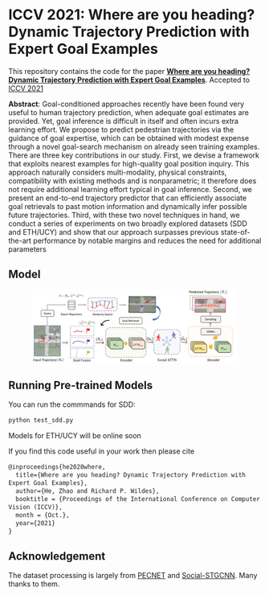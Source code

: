 # ICCV 2021: Where are you heading? Dynamic Trajectory Prediction with Expert Goal Examples

This repository contains the code for the paper **[Where are you heading? Dynamic Trajectory Prediction with Expert Goal
Examples]()**. Accepted to [ICCV 2021](http://iccv2021.thecvf.com/home)

**Abstract**: Goal-conditioned approaches recently have been found very useful to human trajectory prediction, when adequate goal estimates are provided. Yet, goal inference is difficult in itself and often incurs extra learning effort. We propose to predict pedestrian trajectories via the guidance of goal expertise, which can be obtained with modest expense through a novel goal-search mechanism on already seen training examples. There are three key contributions in our study. First, we devise a framework that exploits nearest examples for high-quality goal position inquiry. This approach naturally considers multi-modality, physical constraints, compatibility with existing methods and is nonparametric; it therefore does not require additional learning effort typical in goal inference. Second, we present an end-to-end trajectory predictor that can efficiently associate goal retrievals to past motion information and dynamically infer possible future trajectories. Third, with these two novel techniques in hand, we conduct a series of experiments on two broadly explored datasets (SDD and ETH/UCY) and show that our approach surpasses previous state-of-the-art performance by notable margins and reduces the need for additional parameters

## Model

<!-- Our model consists of two sequential steps: an endpoint prediction module and a social pooling module. The endpoint prediction module is a CVAE which models the desired end destination of a pedestrian as a representation of its past observed trajectories. The social pooling module considers the past history of all the pedestrians in the scene and their predicted endpoints from the endpoint module to predict socially compliant future trajectories. -->

<div align='center'>
  <img src="images/ICCV21_alg.jpg" style="display: inline; border-width: 0px;" width=410px></img>
</div>

<!-- ## Setup -->

<!-- All code was developed and tested on Ubuntu 16.04.6 with Python 3.6.6 and PyTorch 1.4.0 with CUDA 10.0. -->

<!-- ## Pretrained Models -->

<!-- Pretrained models are available in the `saved_models` folder. -->

<!-- ## Configuration File -->

<!-- Configuration files (or config files) are used to load parameters such as hidden layer dimensions or learning rates into a model to be trained. To do this, first edit any of the parameters in the contents dictionary in config_gen.py in the config folder. Next, run config_gen.py using the following commands: -->

<!-- ```bash -->
<!-- # Start in the project root directory -->
<!-- cd config -->
<!-- python config_gen.py -fn <config_save_name> -->
<!-- ``` -->

<!-- where config_save_name is the name that the config file should be saved with ending in .yaml. -->

## Running Pre-trained Models

You can run the commmands for SDD:

```bash
python test_sdd.py
```

Models for ETH/UCY will be online soon

If you find this code useful in your work then please cite

```
@inproceedings{he2020where,
  title={Where are you heading? Dynamic Trajectory Prediction with Expert Goal Examples},
  author={He, Zhao and Richard P. Wildes},
  booktitle = {Proceedings of the International Conference on Computer Vision (ICCV)},
  month = {Oct.},
  year={2021}
}
```

## Acknowledgement

The dataset processing is largely from [PECNET](https://github.com/HarshayuGirase/PECNet) and [Social-STGCNN](https://github.com/abduallahmohamed/Social-STGCNN). Many thanks to them.
